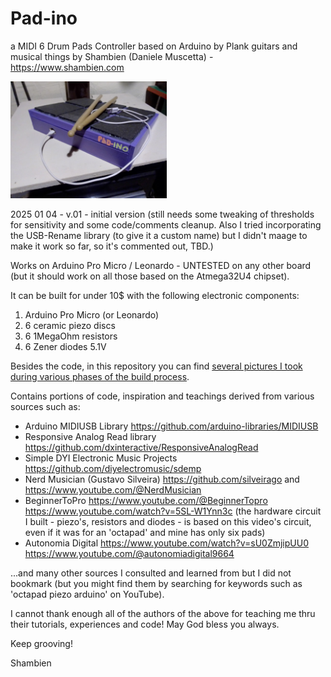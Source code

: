 # Pad-ino
a MIDI 6 Drum Pads Controller based on Arduino 
by Plank guitars and musical things by Shambien (Daniele Muscetta) - https://www.shambien.com

<img src="https://github.com/dani3l3/PadIno/blob/master/img/build-process-13.jpg?raw=true" alt="Pad-ino picture" width="250">

2025 01 04 - v.01 - initial version (still needs some tweaking of thresholds for sensitivity and some code/comments cleanup. Also I tried incorporating the USB-Rename library (to give it a custom name) but I didn't maage to make it work so far, so it's commented out, TBD.)

Works on Arduino Pro Micro / Leonardo - UNTESTED on any other board (but it should work on all those based on the Atmega32U4 chipset).

It can be built for under 10$ with the following electronic components:
1. Arduino Pro Micro (or Leonardo)
1. 6 ceramic piezo discs
1. 6 1MegaOhm resistors
1. 6 Zener diodes 5.1V

Besides the code, in this repository you can find [several pictures I took during various phases of the build process](./img/).

Contains portions of code, inspiration and teachings derived from various sources such as: 
- Arduino MIDIUSB Library https://github.com/arduino-libraries/MIDIUSB
- Responsive Analog Read library https://github.com/dxinteractive/ResponsiveAnalogRead
- Simple DYI Electronic Music Projects https://github.com/diyelectromusic/sdemp
- Nerd Musician (Gustavo Silveira) https://github.com/silveirago and https://www.youtube.com/@NerdMusician
- BeginnerToPro https://www.youtube.com/@BeginnerTopro https://www.youtube.com/watch?v=5SL-W1Ynn3c (the hardware circuit I built - piezo's, resistors and diodes - is based on this video's circuit, even if it was for an 'octapad' and mine has only six pads)
- Autonomia Digital https://www.youtube.com/watch?v=sU0ZmjipUU0 https://www.youtube.com/@autonomiadigital9664

...and many other sources I consulted and learned from but I did not bookmark (but you might find them by searching for keywords such as 'octapad piezo arduino' on YouTube).

I cannot thank enough all of the authors of the above for teaching me thru their tutorials, experiences and code! 
May God bless you always.

Keep grooving!

Shambien


